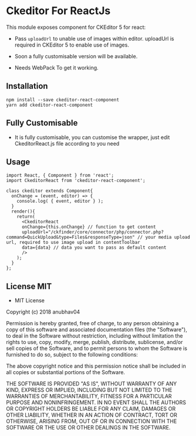 Ckeditor For ReactJs
====================

This module exposes component for CKEditor 5 for react:
* Pass `uploadUrl` to unable use of images within editor. uploadUrl is required in CKEditor 5 to enable use of images.

* Soon a fully customisable version will be available.

* Needs WebPack To get it working.




## Installation
    npm install --save ckeditor-react-component
    yarn add ckeditor-react-component

## Fully Customisable
* It is fully customisable, you can customise the wrapper, just edit CkeditorReact.js file according to you need

## Usage
```es6
import React, { Component } from 'react';
import CkeditorReact from 'ckeditor-react-component';

class ckeditor extends Component{
  onChange = (event, editor) => {
    console.log( { event, editor } );
  }
  render(){
    return(
      <CkeditorReact
      onChange={this.onChange} // function to get content
      uploadUrl="/ckfinder/core/connector/php/connector.php?command=QuickUpload&type=Files&responseType=json" // your media upload url, required to use image upload in contentToolbar
      data={data} // data you want to pass as default content
      />
    );
  }
};
```

## License MIT
* MIT License

Copyright (c) 2018 anubhav04

Permission is hereby granted, free of charge, to any person obtaining a copy
of this software and associated documentation files (the "Software"), to deal
in the Software without restriction, including without limitation the rights
to use, copy, modify, merge, publish, distribute, sublicense, and/or sell
copies of the Software, and to permit persons to whom the Software is
furnished to do so, subject to the following conditions:

The above copyright notice and this permission notice shall be included in all
copies or substantial portions of the Software.

THE SOFTWARE IS PROVIDED "AS IS", WITHOUT WARRANTY OF ANY KIND, EXPRESS OR
IMPLIED, INCLUDING BUT NOT LIMITED TO THE WARRANTIES OF MERCHANTABILITY,
FITNESS FOR A PARTICULAR PURPOSE AND NONINFRINGEMENT. IN NO EVENT SHALL THE
AUTHORS OR COPYRIGHT HOLDERS BE LIABLE FOR ANY CLAIM, DAMAGES OR OTHER
LIABILITY, WHETHER IN AN ACTION OF CONTRACT, TORT OR OTHERWISE, ARISING FROM,
OUT OF OR IN CONNECTION WITH THE SOFTWARE OR THE USE OR OTHER DEALINGS IN THE
SOFTWARE.
